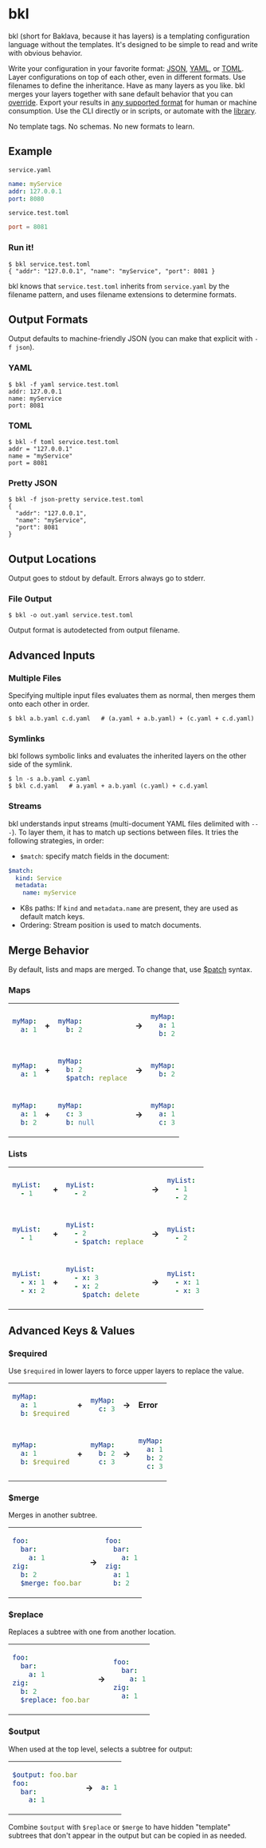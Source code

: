# bkl

bkl (short for Baklava, because it has layers) is a templating configuration language without the templates. It's designed to be simple to read and write with obvious behavior.

Write your configuration in your favorite format: [JSON](https://json.org), [YAML](https://yaml.org/), or [TOML](https://toml.io). Layer configurations on top of each other, even in different formats. Use filenames to define the inheritance. Have as many layers as you like. bkl merges your layers together with sane default behavior that you can [override](#merge-behavior). Export your results in [any supported format](#output-formats) for human or machine consumption. Use the CLI directly or in scripts, or automate with the [library](https://pkg.go.dev/github.com/gopatchy/bkl#section-documentation).

No template tags. No schemas. No new formats to learn.

## Example

`service.yaml`
```yaml
name: myService
addr: 127.0.0.1
port: 8080
```

`service.test.toml`
```toml
port = 8081
```

### Run it!
```console
$ bkl service.test.toml
{ "addr": "127.0.0.1", "name": "myService", "port": 8081 }
```

bkl knows that `service.test.toml` inherits from `service.yaml` by the filename pattern, and uses filename extensions to determine formats.

## Output Formats

Output defaults to machine-friendly JSON (you can make that explicit with `-f json`).

### YAML
```console
$ bkl -f yaml service.test.toml
addr: 127.0.0.1
name: myService
port: 8081
```

### TOML
```console
$ bkl -f toml service.test.toml
addr = "127.0.0.1"
name = "myService"
port = 8081
```

### Pretty JSON
```console
$ bkl -f json-pretty service.test.toml
{
  "addr": "127.0.0.1",
  "name": "myService",
  "port": 8081
}
```

## Output Locations

Output goes to stdout by default. Errors always go to stderr.

### File Output
```console
$ bkl -o out.yaml service.test.toml
```

Output format is autodetected from output filename.

## Advanced Inputs

### Multiple Files

Specifying multiple input files evaluates them as normal, then merges them onto each other in order.

```console
$ bkl a.b.yaml c.d.yaml   # (a.yaml + a.b.yaml) + (c.yaml + c.d.yaml)
```

### Symlinks

bkl follows symbolic links and evaluates the inherited layers on the other side of the symlink.

```console
$ ln -s a.b.yaml c.yaml
$ bkl c.d.yaml   # a.yaml + a.b.yaml (c.yaml) + c.d.yaml

```

### Streams

bkl understands input streams (multi-document YAML files delimited with `---`). To layer them, it has to match up sections between files. It tries the following strategies, in order:
* `$match`: specify match fields in the document:
```yaml
$match:
  kind: Service
  metadata:
    name: myService
```
* K8s paths: If `kind` and `metadata.name` are present, they are used as default match keys.
* Ordering: Stream position is used to match documents.

## Merge Behavior

By default, lists and maps are merged. To change that, use [$patch](https://github.com/edgarsandi/Kubernetes/blob/master/docs/devel/api-conventions.md#strategic-merge-patch) syntax.

### Maps

<table>
  
<tr>

<td>

```yaml
myMap:
  a: 1
```
</td>

<td>

**+**
</td>

<td>

```yaml
myMap:
  b: 2
```
</td>

<td>

**→**
</td>

<td>

```yaml
myMap:
  a: 1
  b: 2
```
</td>

</tr>

<tr></tr>

<tr>

<td>

```yaml
myMap:
  a: 1
```
</td>

<td>

**+**
</td>

<td>

```yaml
myMap:
  b: 2
  $patch: replace
```
</td>

<td>

**→**
</td>

<td>

```yaml
myMap:
  b: 2
```
</td>

</tr>

<tr></tr>

<tr>

<td>

```yaml
myMap:
  a: 1
  b: 2
```
</td>

<td>

**+**
</td>

<td>

```yaml
myMap:
  c: 3
  b: null
```
</td>

<td>

**→**
</td>

<td>

```yaml
myMap:
  a: 1
  c: 3
```
</td>

</tr>

</table>

### Lists

<table>
  
<tr>

<td>

```yaml
myList:
  - 1
```
</td>

<td>

**+**
</td>

<td>

```yaml
myList:
  - 2
```
</td>

<td>

**→**
</td>

<td>

```yaml
myList:
  - 1
  - 2
```
</td>

</tr>

<tr></tr>

<tr>

<td>

```yaml
myList:
  - 1
```
</td>

<td>

**+**
</td>

<td>

```yaml
myList:
  - 2
  - $patch: replace
```
</td>

<td>

**→**
</td>

<td>

```yaml
myList:
  - 2
```
</td>

</tr>

<tr></tr>

<tr>

<td>

```yaml
myList:
  - x: 1
  - x: 2
```
</td>

<td>

**+**
</td>

<td>

```yaml
myList:
  - x: 3
  - x: 2
    $patch: delete
```
</td>

<td>

**→**
</td>

<td>

```yaml
myList:
  - x: 1
  - x: 3
```
</td>

</tr>

</table>

## Advanced Keys & Values

### $required

Use `$required` in lower layers to force upper layers to replace the value.

<table>
  
<tr>

<td>

```yaml
myMap:
  a: 1
  b: $required
```
</td>

<td>

**+**
</td>

<td>

```yaml
myMap:
  c: 3
```
</td>

<td>

**→**
</td>

<td>

**Error**

</td>

</tr>

<tr></tr>

<tr>

<td>

```yaml
myMap:
  a: 1
  b: $required
```
</td>

<td>

**+**
</td>

<td>

```yaml
myMap:
  b: 2
  c: 3
```
</td>

<td>

**→**
</td>

<td>

```yaml
myMap:
  a: 1
  b: 2
  c: 3
```
</td>

</tr>

</table>

### $merge

Merges in another subtree.

<table>
  
<tr>

<td>

```yaml
foo:
  bar:
    a: 1
zig:
  b: 2
  $merge: foo.bar
```
</td>

<td>

**→**
</td>

<td>

```yaml
foo:
  bar:
    a: 1
zig:
  a: 1
  b: 2
```
</td>

</tr>

</table>

### $replace

Replaces a subtree with one from another location.

<table>
  
<tr>

<td>

```yaml
foo:
  bar:
    a: 1
zig:
  b: 2
  $replace: foo.bar
```
</td>

<td>

**→**
</td>

<td>

```yaml
foo:
  bar:
    a: 1
zig:
  a: 1
```
</td>

</tr>

</table>

### $output

When used at the top level, selects a subtree for output:

<table>
  
<tr>

<td>

```yaml
$output: foo.bar
foo:
  bar:
    a: 1
```
</td>

<td>

**→**
</td>

<td>

```yaml
a: 1
```
</td>

</tr>

</table>

Combine `$output` with `$replace` or `$merge` to have hidden "template" subtrees that don't appear in the output but can be copied in as needed. 
